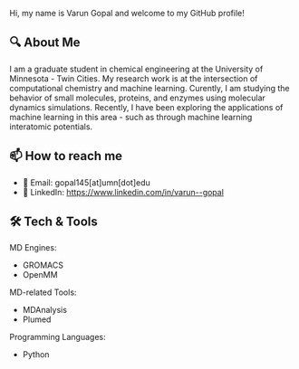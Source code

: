 Hi, my name is Varun Gopal and welcome to my GitHub profile! 

## 🔍 About Me

I am a graduate student in chemical engineering at the University of Minnesota - Twin Cities. My research work is at the intersection of computational chemistry and machine learning. Curently, I am studying the behavior of small molecules, proteins, and enzymes using molecular dynamics simulations. Recently, I have been exploring the applications of machine learning in this area - such as through machine learning interatomic potentials. 

## 📫 How to reach me

- 📧 Email: gopal145[at]umn[dot]edu
- 💼 LinkedIn: https://www.linkedin.com/in/varun--gopal

## 🛠️ Tech & Tools

MD Engines:
- GROMACS
- OpenMM

MD-related Tools:
- MDAnalysis
- Plumed

Programming Languages:
- Python

<!-- ## 📊 GitHub Stats

![GitHub Stats](https://github-readme-stats.vercel.app/api?username=your-username&show_icons=true&theme=radical)
![Top Languages](https://github-readme-stats.vercel.app/api/top-langs/?username=your-username&layout=compact&theme=radical)

## 🎖️ Badges

![Profile Views](https://komarev.com/ghpvc/?username=your-username&color=blue)
![GitHub Followers](https://img.shields.io/github/followers/your-username?style=social)
![GitHub Stars](https://img.shields.io/github/stars/your-username?style=social) -->

